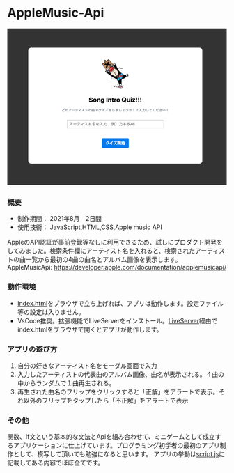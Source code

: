 # AppleMusic-Api

![3dImage](thumbnailImage.png)

### 概要
* 制作期間： 2021年8月　2日間
* 使用技術： JavaScript,HTML,CSS,Apple music API

AppleのAPI認証が事前登録等なしに利用できるため、試しにプロダクト開発をしてみました。検索条件欄にアーティスト名を入れると、検索されたアーティストの曲一覧から最初の4曲の曲名とアルバム画像を表示します。  
AppleMusicApi: 
https://developer.apple.com/documentation/applemusicapi/

### 動作環境
* [index.html](index.html)をブラウザで立ち上げれば、アプリは動作します。設定ファイル等の設定は入りません。
* VsCode推奨。拡張機能でLiveServerをインストール。[LiveServer](https://marketplace.visualstudio.com/items?itemName=ritwickdey.LiveServer)経由でindex.htmlをブラウザで開くとアプリが動作します。

### アプリの遊び方
1. 自分の好きなアーティスト名をモーダル画面で入力 
2. 入力したアーティストの代表曲のアルバム画像、曲名が表示される。４曲の中からランダムで１曲再生される。
3. 再生された曲名のフリップをクリックすると「正解」をアラートで表示。それ以外のフリップをタップしたら「不正解」をアラートで表示

### その他
関数、If文という基本的な文法とApiを組み合わせて、ミニゲームとして成立するアプリケーションに仕上げています。プログラミング初学者の最初のアプリ制作として、模写して頂いても勉強になると思います。
アプリの挙動は[script.js](js/script.js)に記載してある内容でほぼ全てです。
